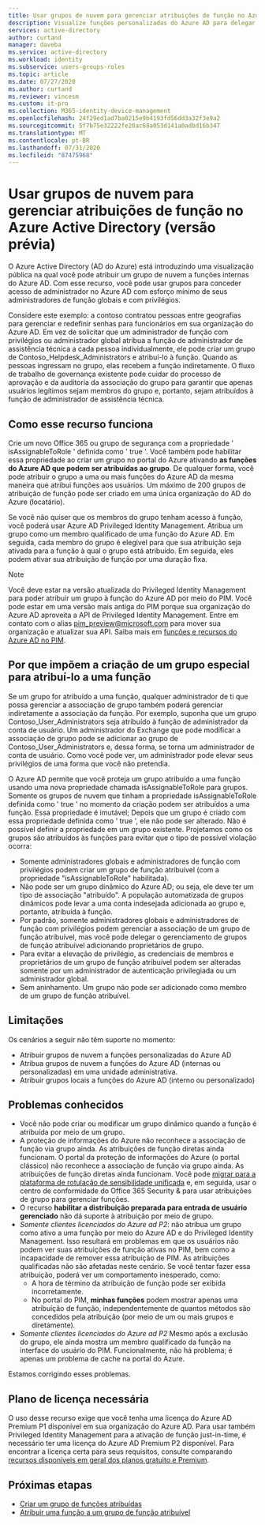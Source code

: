 ```yaml
---
title: Usar grupos de nuvem para gerenciar atribuições de função no Azure Active Directory | Microsoft Docs
description: Visualize funções personalizadas do Azure AD para delegar o gerenciamento de identidades. Gerencie funções do Azure no portal do Azure, no PowerShell ou na API do Graph.
services: active-directory
author: curtand
manager: daveba
ms.service: active-directory
ms.workload: identity
ms.subservice: users-groups-roles
ms.topic: article
ms.date: 07/27/2020
ms.author: curtand
ms.reviewer: vincesm
ms.custom: it-pro
ms.collection: M365-identity-device-management
ms.openlocfilehash: 24f29ed1ad7ba0215e9b4193fd56dd3a32f3e9a2
ms.sourcegitcommit: 5f7b75e32222fe20ac68a053d141a0adbd16b347
ms.translationtype: MT
ms.contentlocale: pt-BR
ms.lasthandoff: 07/31/2020
ms.locfileid: "87475968"
---
```

# <a name="use-cloud-groups-to-manage-role-assignments-in-azure-active-directory-preview"></a>Usar grupos de nuvem para gerenciar atribuições de função no Azure Active Directory (versão prévia)

O Azure Active Directory (AD do Azure) está introduzindo uma visualização pública na qual você pode atribuir um grupo de nuvem a funções internas do Azure AD. Com esse recurso, você pode usar grupos para conceder acesso de administrador no Azure AD com esforço mínimo de seus administradores de função globais e com privilégios.

Considere este exemplo: a contoso contratou pessoas entre geografias para gerenciar e redefinir senhas para funcionários em sua organização do Azure AD. Em vez de solicitar que um administrador de função com privilégios ou administrador global atribua a função de administrador de assistência técnica a cada pessoa individualmente, ele pode criar um grupo de Contoso_Helpdesk_Administrators e atribuí-lo à função. Quando as pessoas ingressam no grupo, elas recebem a função indiretamente. O fluxo de trabalho de governança existente pode cuidar do processo de aprovação e da auditoria da associação do grupo para garantir que apenas usuários legítimos sejam membros do grupo e, portanto, sejam atribuídos à função de administrador de assistência técnica.

## <a name="how-this-feature-works"></a>Como esse recurso funciona

Crie um novo Office 365 ou grupo de segurança com a propriedade ' isAssignableToRole ' definida como ' true '. Você também pode habilitar essa propriedade ao criar um grupo no portal do Azure ativando **as funções do Azure AD que podem ser atribuídas ao grupo**. De qualquer forma, você pode atribuir o grupo a uma ou mais funções do Azure AD da mesma maneira que atribui funções aos usuários. Um máximo de 200 grupos de atribuição de função pode ser criado em uma única organização do AD do Azure (locatário).

Se você não quiser que os membros do grupo tenham acesso à função, você poderá usar Azure AD Privileged Identity Management. Atribua um grupo como um membro qualificado de uma função do Azure AD. Em seguida, cada membro do grupo é elegível para que sua atribuição seja ativada para a função à qual o grupo está atribuído. Em seguida, eles podem ativar sua atribuição de função por uma duração fixa.

> [!Note]
> Você deve estar na versão atualizada do Privileged Identity Management para poder atribuir um grupo à função do Azure AD por meio do PIM. Você pode estar em uma versão mais antiga do PIM porque sua organização do Azure AD aproveita a API de Privileged Identity Management. Entre em contato com o alias pim_preview@microsoft.com para mover sua organização e atualizar sua API. Saiba mais em [funções e recursos do Azure AD no PIM](https://docs.microsoft.com/azure/active-directory/privileged-identity-management/azure-ad-roles-features).

## <a name="why-we-enforce-creation-of-a-special-group-for-assigning-it-to-a-role"></a>Por que impõem a criação de um grupo especial para atribuí-lo a uma função

Se um grupo for atribuído a uma função, qualquer administrador de ti que possa gerenciar a associação de grupo também poderá gerenciar indiretamente a associação da função. Por exemplo, suponha que um grupo Contoso_User_Administrators seja atribuído à função de administrador da conta de usuário. Um administrador do Exchange que pode modificar a associação de grupo pode se adicionar ao grupo de Contoso_User_Administrators e, dessa forma, se torna um administrador de conta de usuário. Como você pode ver, um administrador pode elevar seus privilégios de uma forma que você não pretendia.

O Azure AD permite que você proteja um grupo atribuído a uma função usando uma nova propriedade chamada isAssignableToRole para grupos. Somente os grupos de nuvem que tinham a propriedade isAssignableToRole definida como ' true ' no momento da criação podem ser atribuídos a uma função. Essa propriedade é imutável; Depois que um grupo é criado com essa propriedade definida como ' true ', ele não pode ser alterado. Não é possível definir a propriedade em um grupo existente.
Projetamos como os grupos são atribuídos às funções para evitar que o tipo de possível violação ocorra:

- Somente administradores globais e administradores de função com privilégios podem criar um grupo de função atribuível (com a propriedade "isAssignableToRole" habilitada).
- Não pode ser um grupo dinâmico do Azure AD; ou seja, ele deve ter um tipo de associação "atribuído". A população automatizada de grupos dinâmicos pode levar a uma conta indesejada adicionada ao grupo e, portanto, atribuída à função.
- Por padrão, somente administradores globais e administradores de função com privilégios podem gerenciar a associação de um grupo de função atribuível, mas você pode delegar o gerenciamento de grupos de função atribuível adicionando proprietários de grupo.
- Para evitar a elevação de privilégio, as credenciais de membros e proprietários de um grupo de função atribuível podem ser alteradas somente por um administrador de autenticação privilegiada ou um administrador global.
- Sem aninhamento. Um grupo não pode ser adicionado como membro de um grupo de função atribuível.

## <a name="limitations"></a>Limitações

Os cenários a seguir não têm suporte no momento:  

- Atribuir grupos de nuvem a funções personalizadas do Azure AD
- Atribua grupos de nuvem a funções do Azure AD (internas ou personalizadas) em uma unidade administrativa.
- Atribuir grupos locais a funções do Azure AD (interno ou personalizado)

## <a name="known-issues"></a>Problemas conhecidos

- Você não pode criar ou modificar um grupo dinâmico quando a função é atribuída por meio de um grupo.
- A proteção de informações do Azure não reconhece a associação de função via grupo ainda. As atribuições de função diretas ainda funcionam. O portal da proteção de informações do Azure (o portal clássico) não reconhece a associação de função via grupo ainda. As atribuições de função diretas ainda funcionam. Você pode [migrar para a plataforma de rotulação de sensibilidade unificada](https://docs.microsoft.com/azure/information-protection/configure-policy-migrate-labels) e, em seguida, usar o centro de conformidade do Office 365 Security & para usar atribuições de grupo para gerenciar funções.
- O recurso **habilitar a distribuição preparada para entrada de usuário gerenciado** não dá suporte à atribuição por meio de grupo.
- *Somente clientes licenciados do Azure ad P2*: não atribua um grupo como ativo a uma função por meio do Azure AD e do Privileged Identity Management. Isso resultará em problemas em que os usuários não podem ver suas atribuições de função ativas no PIM, bem como a incapacidade de remover essa atribuição de PIM. As atribuições qualificadas não são afetadas neste cenário. Se você tentar fazer essa atribuição, poderá ver um comportamento inesperado, como:
  - A hora de término da atribuição de função pode ser exibida incorretamente.
  - No portal do PIM, **minhas funções** podem mostrar apenas uma atribuição de função, independentemente de quantos métodos são concedidos pela atribuição (por meio de um ou mais grupos e diretamente).
- *Somente clientes licenciados do Azure ad P2* Mesmo após a exclusão do grupo, ele ainda mostra um membro qualificado da função na interface do usuário do PIM. Funcionalmente, não há problema; é apenas um problema de cache na portal do Azure.

Estamos corrigindo esses problemas.

## <a name="required-license-plan"></a>Plano de licença necessária

O uso desse recurso exige que você tenha uma licença do Azure AD Premium P1 disponível em sua organização do Azure AD. Para usar também Privileged Identity Management para a ativação de função just-in-time, é necessário ter uma licença do Azure AD Premium P2 disponível. Para encontrar a licença certa para seus requisitos, consulte comparando [recursos disponíveis em geral dos planos gratuito e Premium](../fundamentals/active-directory-whatis.md#what-are-the-azure-ad-licenses).

## <a name="next-steps"></a>Próximas etapas

- [Criar um grupo de funções atribuídas](roles-groups-create-eligible.md)
- [Atribuir uma função a um grupo de função atribuível](roles-groups-assign-role.md)
